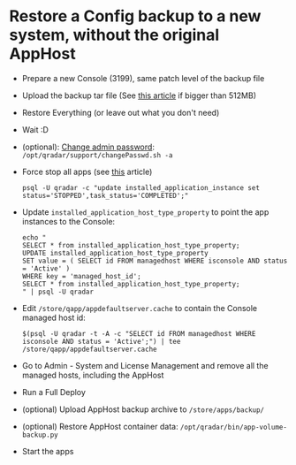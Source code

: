 # Restore a Config backup to a new system, without the original AppHost

- Prepare a new Console (3199), same patch level of the backup file
- Upload the backup tar file (See [this article](https://www.ibm.com/support/pages/qradar-cannot-import-configuration-backups-due-invalid-backup-archive) if bigger than 512MB)
- Restore Everything (or leave out what you don't need)
- Wait :D
- (optional): [Change admin password](https://www.ibm.com/support/pages/qradar-changing-admin-account-password-ui-or-cli): `/opt/qradar/support/changePasswd.sh -a`
- Force stop all apps (see [this](https://www.ibm.com/support/pages/qradar-changing-status-application-fails-error-application-instance-not-required-state) article)

      psql -U qradar -c "update installed_application_instance set status='STOPPED',task_status='COMPLETED';"

- Update `installed_application_host_type_property` to point the app instances to the Console:

      echo "
      SELECT * from installed_application_host_type_property;
      UPDATE installed_application_host_type_property 
      SET value = ( SELECT id FROM managedhost WHERE isconsole AND status = 'Active' )
      WHERE key = 'managed_host_id';
      SELECT * from installed_application_host_type_property;
      " | psql -U qradar

- Edit `/store/qapp/appdefaultserver.cache` to contain the Console managed host id:

      $(psql -U qradar -t -A -c "SELECT id FROM managedhost WHERE isconsole AND status = 'Active';") | tee /store/qapp/appdefaultserver.cache

- Go to Admin - System and License Management and remove all the managed hosts, including the AppHost
- Run a Full Deploy
- (optional) Upload AppHost backup archive to `/store/apps/backup/`
- (optional) Restore AppHost container data: `/opt/qradar/bin/app-volume-backup.py`
- Start the apps
